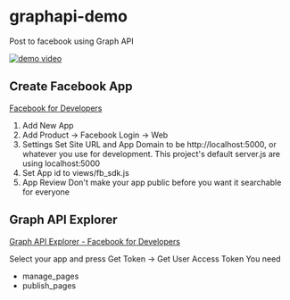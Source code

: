 # graphapi-demo
Post to facebook using Graph API

[![demo video](https://i.ytimg.com/vi/Jx_S-fXogRo/hqdefault.jpg?sqp=-oaymwEXCPYBEIoBSFryq4qpAwkIARUAAIhCGAE=&rs=AOn4CLApmrjL0VaaKrREYxWalERmnmYCxw)](https://youtu.be/Jx_S-fXogRo)


## Create Facebook App
[Facebook for Developers](https://developers.facebook.com/)

1. Add New App
2. Add Product
  -> Facebook Login
    -> Web
3. Settings
  Set Site URL and App Domain to be http://localhost:5000, or whatever you use for development. This project's default server.js are using localhost:5000
4. Set App id to views/fb_sdk.js
5. App Review
  Don't make your app public before you want it searchable for everyone

## Graph API Explorer
[Graph API Explorer - Facebook for Developers](https://developers.facebook.com/tools/explorer)

Select your app and press Get Token -> Get User Access Token
You need
* manage_pages
* publish_pages
